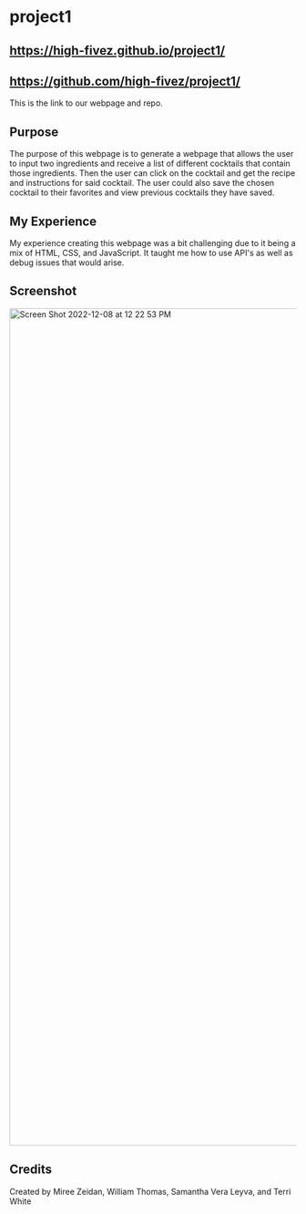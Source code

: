 # project1

## https://high-fivez.github.io/project1/

## https://github.com/high-fivez/project1/

This is the link to our webpage and repo.

## Purpose

The purpose of this webpage is to generate a webpage that allows the user to input two ingredients and receive a list of different cocktails that contain those ingredients. Then the user can click on the cocktail and get the recipe and instructions for said cocktail. The user could also save the chosen cocktail to their favorites and view previous cocktails they have saved.

## My Experience

My experience creating this webpage was a bit challenging due to it being a mix of HTML, CSS, and JavaScript. It taught me how to use API's as well as debug issues that would arise.

## Screenshot

<img width="1470" alt="Screen Shot 2022-12-08 at 12 22 53 PM" src="https://user-images.githubusercontent.com/115853252/206535432-d060249b-51b2-4096-83ec-51b5e94a9583.png">

## Credits

Created by Miree Zeidan, William Thomas, Samantha Vera Leyva, and Terri White
